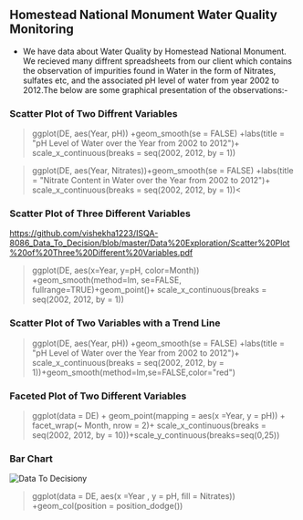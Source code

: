 ## Homestead National Monument Water Quality Monitoring
* We have data about Water Quality by Homestead National Monument. We recieved many diffrent spreadsheets from our client which contains the observation of impurities found in Water in the form of Nitrates, sulfates etc, and the associated pH level of water from year 2002 to 2012.The below are some graphical presentation of the observations:-

### Scatter Plot of Two Diffrent Variables
>ggplot(DE, aes(Year, pH)) +geom_smooth(se = FALSE) +labs(title = "pH Level of Water over the Year from 2002 to 2012")+ scale_x_continuous(breaks = seq(2002, 2012, by = 1))


>ggplot(DE, aes(Year, Nitrates))+geom_smooth(se = FALSE) +labs(title = "Nitrate Content in Water over the Year from 2002 to 2012")+ scale_x_continuous(breaks = seq(2002, 2012, by = 1))<




### Scatter Plot of Three Different Variables
https://github.com/vishekha1223/ISQA-8086_Data_To_Decision/blob/master/Data%20Exploration/Scatter%20Plot%20of%20Three%20Different%20Variables.pdf
>ggplot(DE, aes(x=Year, y=pH, color=Month)) +geom_smooth(method=lm, se=FALSE, fullrange=TRUE)+geom_point()+ scale_x_continuous(breaks = seq(2002, 2012, by = 1))


### Scatter Plot of Two Variables with a Trend Line
>ggplot(DE, aes(Year, pH)) +geom_smooth(se = FALSE) +labs(title = "pH Level of Water over the Year from 2002 to 2012")+ scale_x_continuous(breaks = seq(2002, 2012, by = 1))+geom_smooth(method=lm,se=FALSE,color="red")


### Faceted Plot of Two Different Variables
>ggplot(data = DE) + geom_point(mapping = aes(x =Year, y = pH)) + facet_wrap(~ Month, nrow = 2)+ scale_x_continuous(breaks = seq(2002, 2012, by = 10))+scale_y_continuous(breaks=seq(0,25))


### Bar Chart
![Data To Decisiony](https://github.com/vishekha1223/ISQA-8086_Data_To_Decision/blob/master/Data%20Exploration/barchart.png) 
>ggplot(data = DE, aes(x =Year , y = pH, fill = Nitrates)) +geom_col(position = position_dodge()) 
